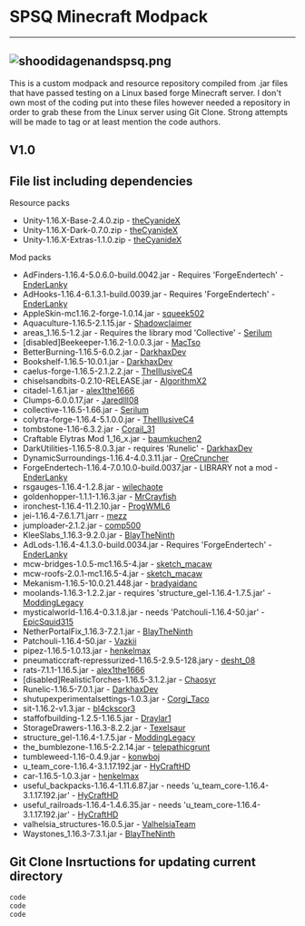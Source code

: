 # SPSQ Minecraft Modpack
---
## ![shoodidagenandspsq.png](https://www.dropbox.com/s/btsbruy1n2wmsiy/shoodidagenandspsq.png?dl=0&raw=1)

This is a custom modpack and resource repository compiled from .jar files that have passed testing on a Linux based forge Minecraft server. I don't own most of the coding put into these files however needed a repository in order to grab these from the Linux server using Git Clone. Strong attempts will be made to tag or at least mention the code authors.
## V1.0

## File list including dependencies

Resource packs

- Unity-1.16.X-Base-2.4.0.zip - [theCyanideX]
- Unity-1.16.X-Dark-0.7.0.zip - [theCyanideX]
- Unity-1.16.X-Extras-1.1.0.zip - [theCyanideX]


Mod packs

- AdFinders-1.16.4-5.0.6.0-build.0042.jar - Requires 'ForgeEndertech' - [EnderLanky]
- AdHooks-1.16.4-6.1.3.1-build.0039.jar  - Requires 'ForgeEndertech' - [EnderLanky]
- AppleSkin-mc1.16.2-forge-1.0.14.jar - [squeek502]
- Aquaculture-1.16.5-2.1.15.jar - [Shadowclaimer]
- areas_1.16.5-1.2.jar - Requires the library mod 'Collective' - [Serilum]
- [disabled]Beekeeper-1.16.2-1.0.0.3.jar - [MacTso]
- BetterBurning-1.16.5-6.0.2.jar - [DarkhaxDev]
- Bookshelf-1.16.5-10.0.1.jar - [DarkhaxDev]
- caelus-forge-1.16.5-2.1.2.2.jar - [TheIllusiveC4]
- chiselsandbits-0.2.10-RELEASE.jar - [AlgorithmX2]
- citadel-1.6.1.jar - [alex1the1666]
- Clumps-6.0.0.17.jar - [Jaredlll08]
- collective-1.16.5-1.66.jar - [Serilum]
- colytra-forge-1.16.4-5.1.0.0.jar - [TheIllusiveC4]
- tombstone-1.16-6.3.2.jar - [Corail_31]
- Craftable Elytras Mod 1_16_x.jar - [baumkuchen2]
- DarkUtilities-1.16.5-8.0.3.jar - requires 'Runelic' - [DarkhaxDev]
- DynamicSurroundings-1.16.4-4.0.3.11.jar - [OreCruncher]
- ForgeEndertech-1.16.4-7.0.10.0-build.0037.jar - LIBRARY not a mod - [EnderLanky]
- rsgauges-1.16.4-1.2.8.jar - [wilechaote]
- goldenhopper-1.1.1-1.16.3.jar - [MrCrayfish]
- ironchest-1.16.4-11.2.10.jar - [ProgWML6]
- jei-1.16.4-7.6.1.71.jarr - [mezz]
- jumploader-2.1.2.jar - [comp500]
- KleeSlabs_1.16.3-9.2.0.jar - [BlayTheNinth]
- AdLods-1.16.4-4.1.3.0-build.0034.jar - Requires 'ForgeEndertech' - [EnderLanky]
- mcw-bridges-1.0.5-mc1.16.5-4.jar - [sketch_macaw]
- mcw-roofs-2.0.1-mc1.16.5-4.jar - [sketch_macaw]
- Mekanism-1.16.5-10.0.21.448.jar - [bradyaidanc]
- moolands-1.16.3-1.2.2.jar - requires 'structure_gel-1.16.4-1.7.5.jar' - [ModdingLegacy]
- mysticalworld-1.16.4-0.3.1.8.jar - needs 'Patchouli-1.16.4-50.jar' - [EpicSquid315]
- NetherPortalFix_1.16.3-7.2.1.jar - [BlayTheNinth]
- Patchouli-1.16.4-50.jar - [Vazkii]
- pipez-1.16.5-1.0.13.jar - [henkelmax]
- pneumaticcraft-repressurized-1.16.5-2.9.5-128.jary - [desht_08]
- rats-7.1.1-1.16.5.jar - [alex1the1666]
- [disabled]RealisticTorches-1.16.5-3.1.2.jar - [Chaosyr]
- Runelic-1.16.5-7.0.1.jar - [DarkhaxDev]
- shutupexperimentalsettings-1.0.3.jar - [Corgi_Taco]
- sit-1.16.2-v1.3.jar - [bl4ckscor3]
- staffofbuilding-1.2.5-1.16.5.jar - [Draylar1]
- StorageDrawers-1.16.3-8.2.2.jar - [Texelsaur]
- structure_gel-1.16.4-1.7.5.jar - [ModdingLegacy]
- the_bumblezone-1.16.5-2.2.14.jar - [telepathicgrunt]
- tumbleweed-1.16-0.4.9.jar - [konwboj]
- u_team_core-1.16.4-3.1.17.192.jar - [HyCraftHD]
- car-1.16.5-1.0.3.jar - [henkelmax]
- useful_backpacks-1.16.4-1.11.6.87.jar - needs 'u_team_core-1.16.4-3.1.17.192.jar' - [HyCraftHD]
- useful_railroads-1.16.4-1.4.6.35.jar - needs 'u_team_core-1.16.4-3.1.17.192.jar' - [HyCraftHD]
- valhelsia_structures-16.0.5.jar - [ValhelsiaTeam]
- Waystones_1.16.3-7.3.1.jar - [BlayTheNinth]

## Git Clone Insrtuctions for updating current directory

```sh
code
code
code
```

[//]: # (put URL references here)

   [squeek502]: <https://www.curseforge.com/members/squeek502/projects>
   [EnderLanky]: <https://www.curseforge.com/members/enderlanky/projects>
   [Shadowclaimer]: <https://www.curseforge.com/members/shadowclaimer/projects>
   [Serilum]: <https://www.curseforge.com/members/serilum/projects>
   [MacTso]: <https://www.curseforge.com/members/mactso/projects>
   [DarkhaxDev]: <https://www.curseforge.com/members/darkhaxdev/projects>
   [AlgorithmX2]: <https://www.curseforge.com/members/algorithmx2/projects>
   [Jaredlll08]: <https://www.curseforge.com/members/jaredlll08/projects>
   [TheIllusiveC4]: <https://www.curseforge.com/members/theillusivec4/projects>
   [Corail_31]: <https://www.curseforge.com/members/corail_31/projects>
   [baumkuchen2]: <https://www.curseforge.com/members/baumkuchen2/projects>
   [OreCruncher]: <https://www.curseforge.com/members/orecruncher/projects>
   [wilechaote]: <https://www.curseforge.com/members/wilechaote/projects>
   [MrCrayfish]: <https://www.curseforge.com/members/mrcrayfish/projects>
   [ProgWML6]: <https://www.curseforge.com/members/progwml6/projects>
   [mezz]: <https://www.curseforge.com/members/mezz/projects>
   [BlayTheNinth]: <https://www.curseforge.com/members/blaytheninth/projects>
   [sketch_macaw]: <https://www.curseforge.com/members/sketch_macaw/projects>
   [bradyaidanc]: <https://www.curseforge.com/members/bradyaidanc/projects>
   [ModdingLegacy]: <https://www.curseforge.com/members/moddinglegacy/projects>
   [EpicSquid315]: <https://www.curseforge.com/members/epicsquid315/followers>
   [Vazkii]: <https://www.curseforge.com/members/vazkii/projects>
   [BlayTheNinth]: <https://www.curseforge.com/members/blaytheninth/projects>
   [henkelmax]: <https://www.curseforge.com/members/henkelmax/projects>
   [desht_08]: <https://www.curseforge.com/members/desht_08/projects>
   [alex1the1666]: <https://www.curseforge.com/members/alex1the1666/projects>
   [Chaosyr]: <https://www.curseforge.com/members/chaosyr/projects>
   [Corgi_Taco]: <https://www.curseforge.com/members/corgi_taco/projects>
   [bl4ckscor3]: <https://www.curseforge.com/members/bl4ckscor3/projects>
   [Texelsaur]: <https://www.curseforge.com/members/texelsaur/projects>
   [telepathicgrunt]: <https://www.curseforge.com/members/telepathicgrunt/projects>
   [konwboj]: <https://www.curseforge.com/members/konwboj/projects>
   [HyCraftHD]: <https://www.curseforge.com/members/hycrafthd/projects>
   [ValhelsiaTeam]: <https://www.curseforge.com/members/valhelsiateam/projects>
   [BlayTheNinth]: <https://www.curseforge.com/members/blaytheninth/followers>
   [Draylar1]: <https://www.curseforge.com/members/draylar1/projects>
   [comp500]: <https://www.curseforge.com/members/comp500/projects>
   [theCyanideX]: <https://www.curseforge.com/members/thecyanidex/projects>
